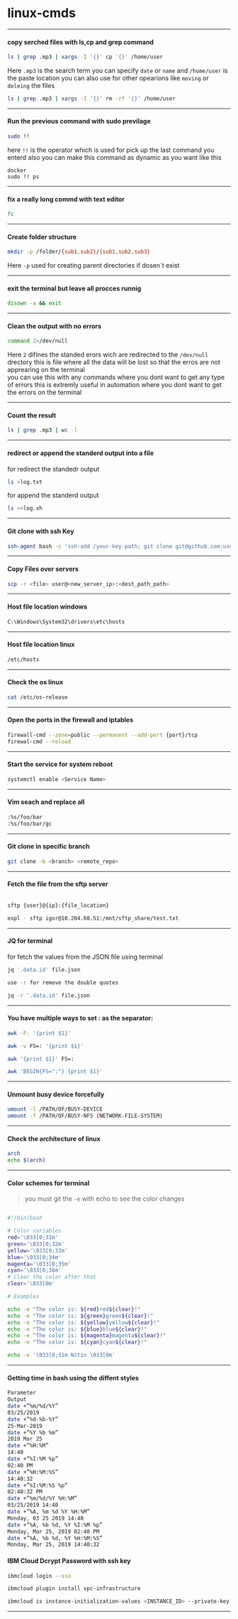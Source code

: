 # linux-cmds

__________________________________________________________________________________________________

#### copy serched files with ls,cp and grep command

```bash
ls | grep .mp3 | xargs -I '{}' cp '{}' /home/user
```
Here `.mp3` is the search term you can specify `date` or `name` and `/home/user` is the paste location
you can also use for other opearions like `moving` or `deleing` the files

```bash
ls | grep .mp3 | xargs -I '{}' rm -rf '{}' /home/user

```
__________________________________________________________________________________________________

#### Run the previous command with sudo previlage
``` bash
sudo !!
```
here `!!` is the operator which is used for pick up the last command you enterd
also you can make this command as dynamic as you want like this

```
docker
sudo !! ps
```

__________________________________________________________________________________________________

#### fix a really long commd with text editor 

```bash
fc
```
__________________________________________________________________________________________________

#### Create folder structure
``` bash
mkdir -p /folder/{sub1,sub2}/{sub1,sub2,sub3}
```
Here `-p` used for creating parent directories if dosen`t exist 
__________________________________________________________________________________________________
#### exit the terminal but leave all procces runnig
``` bash
disown -a && exit
```
__________________________________________________________________________________________________

#### Clean the output with no errors
``` bash
command 2>/dev/null
```
Here `2` difines the standed erors wich are redirected to the `/dev/null` drectory this is file where all the data will be lost so that the erros are not apprearing on the terminal <br/>
you can use this with any commands where you dont want to get any type of errors this is extremly useful in automation where you dont want to get the errors on the terminal
__________________________________________________________________________________________________
#### Count the result

``` bash
ls | grep .mp3 | wc -l
```
__________________________________________________________________________________________________

#### redirect or append the standerd output into a file

for redirect the standedr output
```bash
ls >log.txt
```
for append the standerd output
``` bash
ls >>log.sh
```
__________________________________________________________________________________________________
#### Git clone with ssh Key

``` bash
ssh-agent bash -c 'ssh-add /your-key-path; git clone git@github.com:user/project.git'
```

__________________________________________________________________________________________________

#### Copy Files over servers 

``` bash
scp -r <file> user@<new_server_ip>:<dest_path_path>

```

__________________________________________________________________________________________________

#### Host file location windows

``` bash
C:\Windows\System32\drivers\etc\hosts
```
__________________________________________________________________________________________________
#### Host file location linux

``` bash
/etc/hosts
```

__________________________________________________________________________________________________

#### Check the os linux

``` bash
cat /etc/os-release
```
__________________________________________________________________________________________________

 #### Open the ports in the firewall and iptables

``` bash
firewall-cmd --zone=public --permanent --add-port {port}/tcp
firewal-cmd --reload
```
__________________________________________________________________________________________________

#### Start the service for system reboot 
``` bash
systemctl enable <Service Name>
```
__________________________________________________________________________________________________

#### Vim seach and replace all
``` bash
:%s/foo/bar
:%s/foo/bar/gc
```
__________________________________________________________________________________________________


 #### Git clone in specific branch 


``` bash
git clone -b <branch> <remote_repo>
```
_______________________________________________________________________________________________

 #### Fetch the file from the sftp server 

``` bash

sftp {user}@{ip}:{file_location}

expl - sftp igor@10.204.68.51:/mnt/sftp_share/test.txt
```

_________________________________________________________________________________________________

#### JQ for terminal


for fetch the values from the JSON file using terminal 
``` bash
jq '.data.id' file.json

use -r for remove the double quotes

jq -r '.data.id' file.json
```
_______________________________________________________________________________________________


#### You have multiple ways to set : as the separator:
``` bash
awk -F: '{print $1}'

awk -v FS=: '{print $1}'

awk '{print $1}' FS=:

awk 'BEGIN{FS=":"} {print $1}'
```
_______________________________________________________________________________________________

#### Unmount busy device forcefully
``` bash
umount -l /PATH/OF/BUSY-DEVICE
umount -f /PATH/OF/BUSY-NFS (NETWORK-FILE-SYSTEM)
```
_______________________________________________________________________________________________

#### Check the architecture of linux

``` bash
arch
echo $(arch)
```
_______________________________________________________________________________________________

#### Color schemes for terminal

> you must git the `-e` with echo to see the color changes
 ``` bash
 
#!/bin/bash

# Color variables
red='\033[0;31m'
green='\033[0;32m'
yellow='\033[0;33m'
blue='\033[0;34m'
magenta='\033[0;35m'
cyan='\033[0;36m'
# Clear the color after that
clear='\033[0m'

# Examples

echo -e "The color is: ${red}red${clear}!"
echo -e "The color is: ${green}green${clear}!"
echo -e "The color is: ${yellow}yellow${clear}!"
echo -e "The color is: ${blue}blue${clear}!"
echo -e "The color is: ${magenta}magenta${clear}!"
echo -e "The color is: ${cyan}cyan${clear}!"

echo -e '\033[0;31m Nitin \033[0m'
 
 ```
_______________________________________________________________________________________________

#### Getting time in bash using the diffent styles

``` bash
Parameter
Output
date +”%m/%d/%Y”
03/25/2019
date +”%d-%b-%Y”
25-Mar-2019
date +”%Y %b %m”
2019 Mar 25
date +”%H:%M”
14:40
date +”%I:%M %p”
02:40 PM
date +”%H:%M:%S”
14:40:32
date +”%I:%M:%S %p”
02:40:32 PM
date +”%m/%d/%Y %H:%M”
03/25/2019 14:40
date +”%A, %m %d %Y %H:%M”
Monday, 03 25 2019 14:40
date +”%A, %b %d, %Y %I:%M %p”
Monday, Mar 25, 2019 02:40 PM
date +”%A, %b %d, %Y %H:%M:%S”
Monday, Mar 25, 2019 14:40:32

```

 #### IBM Cloud Dcrypt Password  with ssh key

``` bash
ibmcloud login --sso

ibmcloud plugin install vpc-infrastructure

ibmcloud is instance-initialization-values <INSTANCE_ID> --private-key @<PRIVATE_KEY>
```
_______________________________________________________________________________________________

